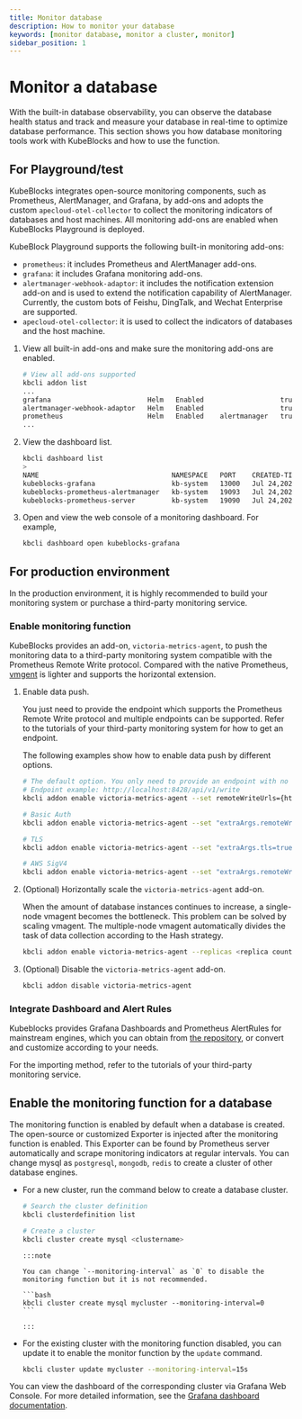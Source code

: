 ```yaml
---
title: Monitor database
description: How to monitor your database
keywords: [monitor database, monitor a cluster, monitor]
sidebar_position: 1
---
```


# Monitor a database

With the built-in database observability, you can observe the database health status and track and measure your database in real-time to optimize database performance. This section shows you how database monitoring tools work with KubeBlocks and how to use the function.

## For Playground/test

KubeBlocks integrates open-source monitoring components, such as Prometheus, AlertManager, and Grafana, by add-ons and adopts the custom `apecloud-otel-collector` to collect the monitoring indicators of databases and host machines. All monitoring add-ons are enabled when KubeBlocks Playground is deployed.

KubeBlock Playground supports the following built-in monitoring add-ons:

* `prometheus`: it includes Prometheus and AlertManager add-ons.
* `grafana`: it includes Grafana monitoring add-ons.
* `alertmanager-webhook-adaptor`: it includes the notification extension add-on and is used to extend the notification capability of AlertManager. Currently, the custom bots of Feishu, DingTalk, and Wechat Enterprise are supported.
* `apecloud-otel-collector`: it is used to collect the indicators of databases and the host machine.

1. View all built-in add-ons and make sure the monitoring add-ons are enabled.

   ```bash
   # View all add-ons supported
   kbcli addon list
   ...
   grafana                        Helm   Enabled                   true                                                                                    
   alertmanager-webhook-adaptor   Helm   Enabled                   true                                                                                    
   prometheus                     Helm   Enabled    alertmanager   true 
   ...
   ```

2. View the dashboard list.

   ```bash
   kbcli dashboard list
   >
   NAME                                 NAMESPACE   PORT    CREATED-TIME
   kubeblocks-grafana                   kb-system   13000   Jul 24,2023 11:38 UTC+0800
   kubeblocks-prometheus-alertmanager   kb-system   19093   Jul 24,2023 11:38 UTC+0800
   kubeblocks-prometheus-server         kb-system   19090   Jul 24,2023 11:38 UTC+0800
   ```

3. Open and view the web console of a monitoring dashboard. For example,

   ```bash
   kbcli dashboard open kubeblocks-grafana
   ```

## For production environment

In the production environment, it is highly recommended to build your monitoring system or purchase a third-party monitoring service.

### Enable monitoring function

KubeBlocks provides an add-on, `victoria-metrics-agent`, to push the monitoring data to a third-party monitoring system compatible with the Prometheus Remote Write protocol. Compared with the native Prometheus, [vmgent](https://docs.victoriametrics.com/vmagent.html) is lighter and supports the horizontal extension.

1. Enable data push.

   You just need to provide the endpoint which supports the Prometheus Remote Write protocol and multiple endpoints can be supported. Refer to the tutorials of your third-party monitoring system for how to get an endpoint.

   The following examples show how to enable data push by different options.

   ```bash
   # The default option. You only need to provide an endpoint with no verification.
   # Endpoint example: http://localhost:8428/api/v1/write
   kbcli addon enable victoria-metrics-agent --set remoteWriteUrls={http://<remoteWriteUrl>:<port>/<remote write path>}
   ```

   ```bash
   # Basic Auth
   kbcli addon enable victoria-metrics-agent --set "extraArgs.remoteWrite.basicAuth.username=<your username>,remoteWrite.basicAuth.password=<your password>,remoteWriteUrls={http://<remoteWriteUrl>:<port>/<remote write path>}"
   ```

   ```bash
   # TLS
   kbcli addon enable victoria-metrics-agent --set "extraArgs.tls=true,extraArgs.tlsCertFile=<path to certifle>,extraArgs.tlsKeyFile=<path to keyfile>,remoteWriteUrls={http://<remoteWriteUrl>:<port>/<remote write path>}"
   ```

   ```bash
   # AWS SigV4
   kbcli addon enable victoria-metrics-agent --set "extraArgs.remoteWrite.aws.region=<your AMP region>,extraArgs.remoteWrite.aws.accessKey=<your accessKey>,extraArgs.remoteWrite.aws.secretKey=<your secretKey>,remoteWriteUrls={http://<remoteWriteUrl>:<port>/<remote write path>}"
   ```

2. (Optional) Horizontally scale the `victoria-metrics-agent` add-on.

   When the amount of database instances continues to increase, a single-node vmagent becomes the bottleneck. This problem can be solved by scaling vmagent. The multiple-node vmagent automatically divides the task of data collection according to the Hash strategy.

   ```bash
   kbcli addon enable victoria-metrics-agent --replicas <replica count> --set remoteWriteUrls={http://<remoteWriteUrl>:<port>/<remote write path>}
   ```

3. (Optional) Disable the `victoria-metrics-agent` add-on.

   ```bash
   kbcli addon disable victoria-metrics-agent
   ```

### Integrate Dashboard and Alert Rules

Kubeblocks provides Grafana Dashboards and Prometheus AlertRules for mainstream engines, which you can obtain from [the repository](https://github.com/apecloud/kubeblocks-mixin), or convert and customize according to your needs.

For the importing method, refer to the tutorials of your third-party monitoring service.

## Enable the monitoring function for a database

The monitoring function is enabled by default when a database is created. The open-source or customized Exporter is injected after the monitoring function is enabled. This Exporter can be found by Prometheus server automatically and scrape monitoring indicators at regular intervals. You can change mysql as `postgresql`, `mongodb`, `redis` to create a cluster of other database engines.

* For a new cluster, run the command below to create a database cluster.

    ```bash
    # Search the cluster definition
    kbcli clusterdefinition list 

    # Create a cluster
    kbcli cluster create mysql <clustername> 
    ```

      :::note

      You can change `--monitoring-interval` as `0` to disable the monitoring function but it is not recommended.

      ```bash
      kbcli cluster create mysql mycluster --monitoring-interval=0
      ```

      :::

* For the existing cluster with the monitoring function disabled, you can update it to enable the monitor function by the `update` command.

    ```bash
    kbcli cluster update mycluster --monitoring-interval=15s
    ```

You can view the dashboard of the corresponding cluster via Grafana Web Console. For more detailed information, see the [Grafana dashboard documentation](https://grafana.com/docs/grafana/latest/dashboards/).
